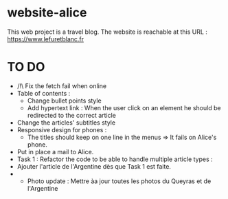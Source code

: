 # website-alice

This web project is a travel blog. The website is reachable at this URL : https://www.lefuretblanc.fr

# TO DO

- /!\ Fix the fetch fail when online
- Table of contents :
  - Change bullet points style
  - Add hypertext link : When the user click on an element he should be redirected to the correct article
- Change the articles' subtitles style
- Responsive design for phones :
  - The titles should keep on one line in the menus => It fails on Alice's phone.
- Put in place a mail to Alice.
- Task 1 : Refactor the code to be able to handle multiple article types :
- Ajouter l'article de l'Argentine dès que Task 1 est faite.
- - Photo update : Mettre àa jour toutes les photos du Queyras et de l'Argentine
